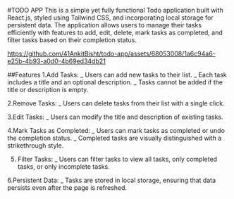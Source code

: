 
#TODO APP
This is a simple yet fully functional Todo application built with React.js, styled using Tailwind CSS, and incorporating local storage for persistent data. The application allows users to manage their tasks efficiently with features to add, edit, delete, mark tasks as completed, and filter tasks based on their completion status.


https://github.com/41AnkitBisht/todo-app/assets/68053008/1a6c94a6-e25b-4b93-a0d0-4b69ed34db21


##Features
1.Add Tasks:
_ Users can add new tasks to their list.
_ Each task includes a title and an optional description.
_ Tasks cannot be added if the title or description is empty.

2.Remove Tasks:
_ Users can delete tasks from their list with a single click.

3.Edit Tasks:
_ Users can modify the title and description of existing tasks.

4.Mark Tasks as Completed:
_ Users can mark tasks as completed or undo the completion status.
_ Completed tasks are visually distinguished with a strikethrough style.

5. Filter Tasks:
_ Users can filter tasks to view all tasks, only completed tasks, or only incomplete tasks.

6.Persistent Data:
_ Tasks are stored in local storage, ensuring that data persists even after the page is refreshed.
